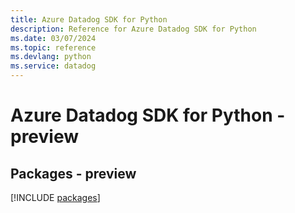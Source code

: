 ```yaml
---
title: Azure Datadog SDK for Python
description: Reference for Azure Datadog SDK for Python
ms.date: 03/07/2024
ms.topic: reference
ms.devlang: python
ms.service: datadog
---
```

# Azure Datadog SDK for Python - preview
## Packages - preview
[!INCLUDE [packages](datadog-index.md)]